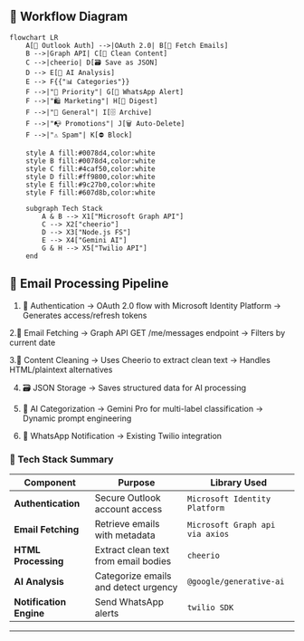 ## 🔁  Workflow Diagram

```mermaid
flowchart LR
    A[🔐 Outlook Auth] -->|OAuth 2.0| B[📩 Fetch Emails]
    B -->|Graph API| C[🧹 Clean Content]
    C -->|cheerio| D[🗃️ Save as JSON]
    D --> E[🤖 AI Analysis]
    E --> F{{"📊 Categories"}}
    F -->|"🚨 Priority"| G[📱 WhatsApp Alert]
    F -->|"🛍️ Marketing"| H[📧 Digest]
    F -->|"📌 General"| I[🗄 Archive]
    F -->|"📭 Promotions"| J[🗑 Auto-Delete]
    F -->|"⚠️ Spam"| K[⛔ Block]

    style A fill:#0078d4,color:white
    style B fill:#0078d4,color:white
    style C fill:#4caf50,color:white
    style D fill:#ff9800,color:white
    style E fill:#9c27b0,color:white
    style F fill:#607d8b,color:white

    subgraph Tech Stack
        A & B --> X1["Microsoft Graph API"]
        C --> X2["cheerio"]
        D --> X3["Node.js FS"]
        E --> X4["Gemini AI"]
        G & H --> X5["Twilio API"]
    end
```

## 🔄 Email Processing Pipeline

1. 🔐 Authentication
→ OAuth 2.0 flow with Microsoft Identity Platform
→ Generates access/refresh tokens

2.📩 Email Fetching
→ Graph API GET /me/messages endpoint
→ Filters by current date

3.🧹 Content Cleaning
→ Uses Cheerio to extract clean text
→ Handles HTML/plaintext alternatives

4. 🗃️ JSON Storage
    → Saves structured data for AI processing

5. 🤖 AI Categorization
→ Gemini Pro for multi-label classification
→ Dynamic prompt engineering

6. 📱 WhatsApp Notification
→ Existing Twilio integration

### 🧩 Tech Stack Summary

| Component                 | Purpose                                      | Library Used                    |
|--------------------------|----------------------------------------------|----------------------------------|
| **Authentication**       | Secure Outlook account access                | `Microsoft Identity Platform`    |
| **Email Fetching**       | Retrieve emails with metadata                | `Microsoft Graph api via axios`  |
| **HTML Processing**      | Extract clean text from email bodies         | `cheerio`                        |
| **AI Analysis**   | Categorize emails and detect urgency                | `@google/generative-ai`          |
| **Notification Engine**       | Send WhatsApp alerts                    | `twilio SDK`                     |

---




